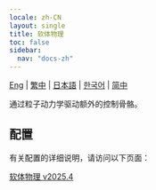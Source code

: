 ```yaml
---
locale: zh-CN
layout: single
title: 软体物理
toc: false
sidebar:
  nav: "docs-zh"
---
```

[Eng](/dancexr/features/physics_softbody.md) | [繁中](/tw/dancexr/features/physics_softbody.md) | [日本語](/jp/dancexr/features/physics_softbody.md) | [한국어](/kr/dancexr/features/physics_softbody.md) | [简中](/zh/dancexr/features/physics_softbody.md)

通过粒子动力学驱动额外的控制骨骼。

## 配置

有关配置的详细说明，请访问以下页面：

[软体物理 v2025.4](/dancexr/menu/2025.4/actor/physics_softbody)